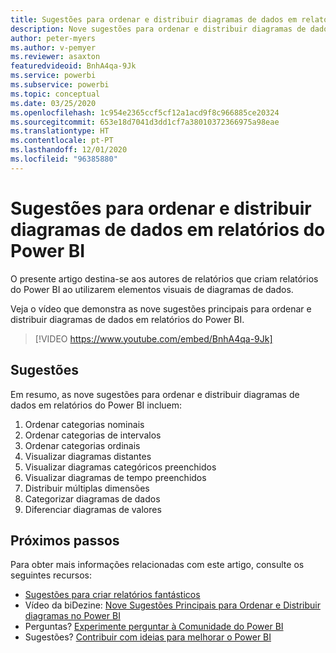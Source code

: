 ```yaml
---
title: Sugestões para ordenar e distribuir diagramas de dados em relatórios do Power BI
description: Nove sugestões para ordenar e distribuir diagramas de dados nos elementos visuais de relatórios do Power BI, no Power BI Desktop ou no serviço Power BI.
author: peter-myers
ms.author: v-pemyer
ms.reviewer: asaxton
featuredvideoid: BnhA4qa-9Jk
ms.service: powerbi
ms.subservice: powerbi
ms.topic: conceptual
ms.date: 03/25/2020
ms.openlocfilehash: 1c954e2365ccf5cf12a1acd9f8c966885ce20324
ms.sourcegitcommit: 653e18d7041d3dd1cf7a38010372366975a98eae
ms.translationtype: HT
ms.contentlocale: pt-PT
ms.lasthandoff: 12/01/2020
ms.locfileid: "96385880"
---
```

# <a name="tips-to-sort-and-distribute-data-plots-in-power-bi-reports"></a>Sugestões para ordenar e distribuir diagramas de dados em relatórios do Power BI

O presente artigo destina-se aos autores de relatórios que criam relatórios do Power BI ao utilizarem elementos visuais de diagramas de dados.

Veja o vídeo que demonstra as nove sugestões principais para ordenar e distribuir diagramas de dados em relatórios do Power BI.

> [!VIDEO https://www.youtube.com/embed/BnhA4qa-9Jk]

## <a name="tips"></a>Sugestões

Em resumo, as nove sugestões para ordenar e distribuir diagramas de dados em relatórios do Power BI incluem:

1. Ordenar categorias nominais
1. Ordenar categorias de intervalos
1. Ordenar categorias ordinais
1. Visualizar diagramas distantes
1. Visualizar diagramas categóricos preenchidos
1. Visualizar diagramas de tempo preenchidos
1. Distribuir múltiplas dimensões
1. Categorizar diagramas de dados
1. Diferenciar diagramas de valores

## <a name="next-steps"></a>Próximos passos

Para obter mais informações relacionadas com este artigo, consulte os seguintes recursos:

- [Sugestões para criar relatórios fantásticos](../create-reports/desktop-tips-and-tricks-for-creating-reports.md)
- Vídeo da biDezine: [Nove Sugestões Principais para Ordenar e Distribuir diagramas no Power BI](https://www.youtube.com/watch?v=BnhA4qa-9Jk)
- Perguntas? [Experimente perguntar à Comunidade do Power BI](https://community.powerbi.com/)
- Sugestões? [Contribuir com ideias para melhorar o Power BI](https://ideas.powerbi.com/)


